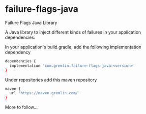# failure-flags-java
Failure Flags Java Library

A Java library to inject different kinds of failures in your application dependencies.

In your application's build.gradle, add the following implementation dependency

```bash
dependencies {
  implementation 'com.gremlin:failure-flags-java:<version>'
}
```

Under repositories add this maven repository

```bash
maven {
  url 'https://maven.gremlin.com/'
}
```

More to follow...